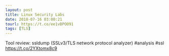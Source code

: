 ```yaml
---
layout: post
title: Linux Security Labs
date: 2018-07-16 03:00:21
tourl: https://t.co/ee1vBPOO91
tags: [TLS]
---
```

Tool review: ssldump (SSLv3/TLS network protocol analyzer) #analysis #ssl https://t.co/2YXtomx8c9